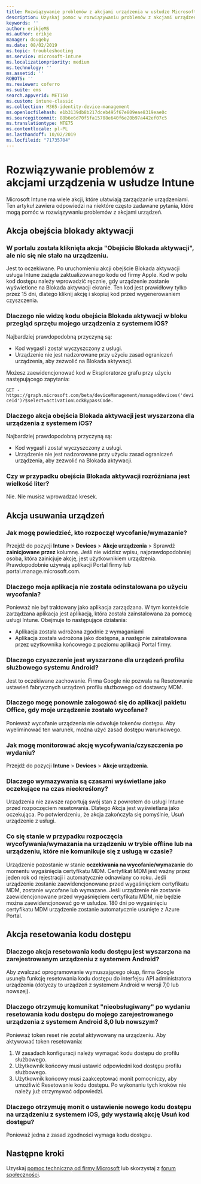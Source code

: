 ```yaml
---
title: Rozwiązywanie problemów z akcjami urządzenia w usłudze Microsoft Intune — Azure | Microsoft Docs
description: Uzyskaj pomoc w rozwiązywaniu problemów z akcjami urządzeń.
keywords: ''
author: erikjeMS
ms.author: erikje
manager: dougeby
ms.date: 08/02/2019
ms.topic: troubleshooting
ms.service: microsoft-intune
ms.localizationpriority: medium
ms.technology: ''
ms.assetid: ''
ROBOTS: ''
ms.reviewer: coferro
ms.suite: ems
search.appverid: MET150
ms.custom: intune-classic
ms.collection: M365-identity-device-management
ms.openlocfilehash: e1b3139db8b217dceb495f67e809eae8319eae0c
ms.sourcegitcommit: 88b6e6d70f5fa15708e640f6e20b97a442ef07c5
ms.translationtype: MTE75
ms.contentlocale: pl-PL
ms.lasthandoff: 10/02/2019
ms.locfileid: "71735704"
---
```

# <a name="troubleshoot-device-actions-in-intune"></a>Rozwiązywanie problemów z akcjami urządzenia w usłudze Intune

Microsoft Intune ma wiele akcji, które ułatwiają zarządzanie urządzeniami. Ten artykuł zawiera odpowiedzi na niektóre często zadawane pytania, które mogą pomóc w rozwiązywaniu problemów z akcjami urządzeń.

## <a name="bypass-activation-lock-action"></a>Akcja obejścia blokady aktywacji

### <a name="i-clicked-the-bypass-activation-lock-action-in-the-portal-but-nothing-happened-on-the-device"></a>W portalu została kliknięta akcja "Obejście Blokada aktywacji", ale nic się nie stało na urządzeniu.
Jest to oczekiwane. Po uruchomieniu akcji obejście Blokada aktywacji usługa Intune zażąda zaktualizowanego kodu od firmy Apple. Kod w polu kod dostępu należy wprowadzić ręcznie, gdy urządzenie zostanie wyświetlone na Blokada aktywacji ekranie. Ten kod jest prawidłowy tylko przez 15 dni, dlatego kliknij akcję i skopiuj kod przed wygenerowaniem czyszczenia.

### <a name="why-dont-i-see-the-bypass-activation-lock-code-in-the-hardware-overview-blade-of-my-ios-device"></a>Dlaczego nie widzę kodu obejścia Blokada aktywacji w bloku przegląd sprzętu mojego urządzenia z systemem iOS?
Najbardziej prawdopodobną przyczyną są:
- Kod wygasł i został wyczyszczony z usługi.
- Urządzenie nie jest nadzorowane przy użyciu zasad ograniczeń urządzenia, aby zezwolić na Blokada aktywacji.

Możesz zaewidencjonować kod w Eksploratorze grafu przy użyciu następującego zapytania:

```GET - https://graph.microsoft.com/beta/deviceManagement/manageddevices('deviceId')?$select=activationLockBypassCode.```

### <a name="why-is-the-bypass-activation-lock-action-greyed-out-for-my-ios-device"></a>Dlaczego akcja obejścia Blokada aktywacji jest wyszarzona dla urządzenia z systemem iOS?
Najbardziej prawdopodobną przyczyną są: 
- Kod wygasł i został wyczyszczony z usługi.
- Urządzenie nie jest nadzorowane przy użyciu zasad ograniczeń urządzenia, aby zezwolić na Blokada aktywacji.

### <a name="is-the-bypass-activation-lock-code-case-sensitive"></a>Czy w przypadku obejścia Blokada aktywacji rozróżniana jest wielkość liter?
Nie. Nie musisz wprowadzać kresek.

## <a name="remove-devices-action"></a>Akcja usuwania urządzeń

### <a name="how-do-i-tell-who-started-a-retirewipe"></a>Jak mogę powiedzieć, kto rozpoczął wycofanie/wymazanie?
Przejdź do pozycji **Intune** > **Devices** > **Akcje urządzenia** > Sprawdź **zainicjowane przez** kolumnę.
Jeśli nie widzisz wpisu, najprawdopodobniej osoba, która zainicjuje akcję, jest użytkownikiem urządzenia. Prawdopodobnie używają aplikacji Portal firmy lub portal.manage.microsoft.com.

### <a name="why-wasnt-my-application-uninstalled-after-using-retire"></a>Dlaczego moja aplikacja nie została odinstalowana po użyciu wycofania?
Ponieważ nie był traktowany jako aplikacja zarządzana. W tym kontekście zarządzana aplikacja jest aplikacją, która została zainstalowana za pomocą usługi Intune. Obejmuje to następujące działania:
- Aplikacja została wdrożona zgodnie z wymaganiami
- Aplikacja została wdrożona jako dostępna, a następnie zainstalowana przez użytkownika końcowego z poziomu aplikacji Portal firmy.

### <a name="why-is-wipe-grayed-out-for-android-enterprise-work-profile-devices"></a>Dlaczego czyszczenie jest wyszarzone dla urządzeń profilu służbowego systemu Android?
Jest to oczekiwane zachowanie. Firma Google nie pozwala na Resetowanie ustawień fabrycznych urządzeń profilu służbowego od dostawcy MDM.

### <a name="why-can-i-sign-back-into-my-office-apps-after-my-device-was-retired"></a>Dlaczego mogę ponownie zalogować się do aplikacji pakietu Office, gdy moje urządzenie zostało wycofane?
Ponieważ wycofanie urządzenia nie odwołuje tokenów dostępu. Aby wyeliminować ten warunek, można użyć zasad dostępu warunkowego.

### <a name="how-can-i-monitor-a-retirewipe-action-after-it-was-issued"></a>Jak mogę monitorować akcję wycofywania/czyszczenia po wydaniu?
Przejdź do pozycji **Intune** > **Devices** > **Akcje urządzenia**.

### <a name="why-do-wipes-sometimes-show-as-pending-indefinitely"></a>Dlaczego wymazywania są czasami wyświetlane jako oczekujące na czas nieokreślony?
Urządzenia nie zawsze raportują swój stan z powrotem do usługi Intune przed rozpoczęciem resetowania. Dlatego Akcja jest wyświetlana jako oczekująca. Po potwierdzeniu, że akcja zakończyła się pomyślnie, Usuń urządzenie z usługi.

### <a name="what-happens-if-i-start-a-retirewipe-on-an-offline-device-or-a-device-that-hasnt-communicated-with-the-service-in-a-while"></a>Co się stanie w przypadku rozpoczęcia wycofywania/wymazania na urządzeniu w trybie offline lub na urządzeniu, które nie komunikuje się z usługą w czasie?
Urządzenie pozostanie w stanie **oczekiwania na wycofanie/wymazanie** do momentu wygaśnięcia certyfikatu MDM. Certyfikat MDM jest ważny przez jeden rok od rejestracji i automatycznie odnawiany co roku. Jeśli urządzenie zostanie zaewidencjonowane przed wygaśnięciem certyfikatu MDM, zostanie wycofane lub wymazane. Jeśli urządzenie nie zostanie zaewidencjonowane przed wygaśnięciem certyfikatu MDM, nie będzie można zaewidencjonować go w usłudze. 180 dni po wygaśnięciu certyfikatu MDM urządzenie zostanie automatycznie usunięte z Azure Portal.


## <a name="reset-passcode-action"></a>Akcja resetowania kodu dostępu

### <a name="why-is-the-reset-passcode-action-greyed-out-on-my-android-device-admin-enrolled-device"></a>Dlaczego akcja resetowania kodu dostępu jest wyszarzona na zarejestrowanym urządzeniu z systemem Android?
Aby zwalczać oprogramowanie wymuszającego okup, firma Google usunęła funkcję resetowania kodu dostępu do interfejsu API administratora urządzenia (dotyczy to urządzeń z systemem Android w wersji 7,0 lub nowszej).

### <a name="why-do-i-get-a-not-supported-message-when-i-issue-a-passcode-reset-to-my-android-80-or-later-work-profile-enrolled-device"></a>Dlaczego otrzymuję komunikat "nieobsługiwany" po wydaniu resetowania kodu dostępu do mojego zarejestrowanego urządzenia z systemem Android 8,0 lub nowszym?
Ponieważ token reset nie został aktywowany na urządzeniu. Aby aktywować token resetowania:
1. W zasadach konfiguracji należy wymagać kodu dostępu do profilu służbowego.
2. Użytkownik końcowy musi ustawić odpowiedni kod dostępu profilu służbowego.
3. Użytkownik końcowy musi zaakceptować monit pomocniczy, aby umożliwić Resetowanie kodu dostępu.
Po wykonaniu tych kroków nie należy już otrzymywać odpowiedzi.

### <a name="why-am-i-prompted-to-set-a-new-passcode-on-my-ios-device-when-i-issue-the-remove-passcode-action"></a>Dlaczego otrzymuję monit o ustawienie nowego kodu dostępu na urządzeniu z systemem iOS, gdy wystawią akcję Usuń kod dostępu?
Ponieważ jedna z zasad zgodności wymaga kodu dostępu.

## <a name="next-steps"></a>Następne kroki

Uzyskaj [pomoc techniczną od firmy Microsoft](../fundamentals/get-support.md) lub skorzystaj z [forum społeczności](https://social.technet.microsoft.com/Forums/en-US/home?category=microsoftintune).

